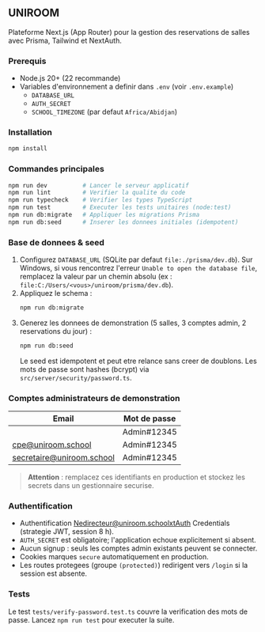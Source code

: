## UNIROOM

Plateforme Next.js (App Router) pour la gestion des reservations de salles avec Prisma, Tailwind et NextAuth.

### Prerequis

- Node.js 20+ (22 recommande)
- Variables d'environnement a definir dans `.env` (voir `.env.example`)
  - `DATABASE_URL`
  - `AUTH_SECRET`
  - `SCHOOL_TIMEZONE` (par defaut `Africa/Abidjan`)

### Installation

```bash
npm install
```

### Commandes principales

```bash
npm run dev          # Lancer le serveur applicatif
npm run lint         # Verifier la qualite du code
npm run typecheck    # Verifier les types TypeScript
npm run test         # Executer les tests unitaires (node:test)
npm run db:migrate   # Appliquer les migrations Prisma
npm run db:seed      # Inserer les donnees initiales (idempotent)
```

### Base de donnees & seed

1. Configurez `DATABASE_URL` (SQLite par defaut `file:./prisma/dev.db`). Sur Windows, si vous rencontrez l'erreur `Unable to open the database file`, remplacez la valeur par un chemin absolu (ex : `file:C:/Users/<vous>/uniroom/prisma/dev.db`).
2. Appliquez le schema :
   ```bash
   npm run db:migrate
   ```
3. Generez les donnees de demonstration (5 salles, 3 comptes admin, 2 reservations du jour) :
   ```bash
   npm run db:seed
   ```
   Le seed est idempotent et peut etre relance sans creer de doublons. Les mots de passe sont hashes (bcrypt) via `src/server/security/password.ts`.

### Comptes administrateurs de demonstration

| Email                     | Mot de passe |
| ------------------------- | ------------ |
|   | Admin#12345  |
| cpe@uniroom.school        | Admin#12345  |
| secretaire@uniroom.school | Admin#12345  |

> **Attention** : remplacez ces identifiants en production et stockez les secrets dans un gestionnaire securise.

### Authentification

- Authentification Nedirecteur@uniroom.schoolxtAuth Credentials (strategie JWT, session 8 h).
- `AUTH_SECRET` est obligatoire; l'application echoue explicitement si absent.
- Aucun signup : seuls les comptes admin existants peuvent se connecter.
- Cookies marques `secure` automatiquement en production.
- Les routes protegees (groupe `(protected)`) redirigent vers `/login` si la session est absente.

### Tests

Le test `tests/verify-password.test.ts` couvre la verification des mots de passe. Lancez `npm run test` pour executer la suite.
